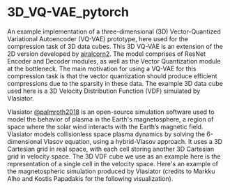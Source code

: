 # 3D_VQ-VAE_pytorch

An example implementation of a three-dimensional (3D) Vector-Quantized Variational Autoencoder (VQ-VAE) prototype, here used for the compression task of 3D data cubes. This 3D VQ-VAE is an extension of the 2D version developed by [airalcorn2](https://github.com/airalcorn2/vqvae-pytorch/tree/master). The model comprises of ResNet Encoder and Decoder modules, as well as the Vector Quantization module at the bottleneck. The main motivation for using a VQ-VAE for this compression task is that the vector quantization should produce efficient compressions due to the sparsity in these data. The example 3D data cube used here is a 3D Velocity Distribution Function (VDF) simulated by Vlasiator.

Vlasiator [@palmroth2018](https://pubmed.ncbi.nlm.nih.gov/30680308/) is an open-source simulation software used to model the behavior of plasma in the Earth's magnetosphere, a region of space where the solar wind interacts with the Earth’s magnetic field. Vlasiator models collisionless space plasma dynamics by solving the 6-dimensional Vlasov equation, using a hybrid-Vlasov approach. It uses a 3D Cartesian grid in real space, with each cell storing another 3D Cartesian grid in velocity space. The 3D VDF cube we use as an example here is the representation of a single cell in the velocity space. Here's an example of the magnetospheric simulation produced by Vlasiator (credits to Markku Alho and Kostis Papadakis for the following visualization).

